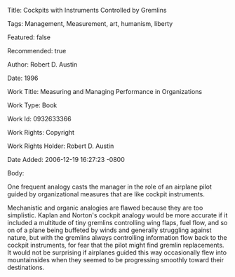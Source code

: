 Title:  Cockpits with Instruments Controlled by Gremlins

Tags:   Management, Measurement, art, humanism, liberty

Featured: false

Recommended: true

Author: Robert D. Austin

Date:   1996

Work Title: Measuring and Managing Performance in Organizations

Work Type: Book

Work Id: 0932633366

Work Rights: Copyright

Work Rights Holder: Robert D. Austin

Date Added: 2006-12-19 16:27:23 -0800

Body: 

One frequent analogy casts the manager in the role of an airplane pilot guided by organizational measures that are like cockpit instruments. 

Mechanistic and organic analogies are flawed because they are too simplistic. Kaplan and Norton's cockpit analogy would be more accurate if it included a multitude of tiny gremlins controlling wing flaps, fuel flow, and so on of a plane being buffeted by winds and generally struggling against nature, but with the gremlins always controlling information flow back to the cockpit instruments, for fear that the pilot might find gremlin replacements. It would not be surprising if airplanes guided this way occasionally flew into mountainsides when they seemed to be progressing smoothly toward their destinations.
